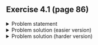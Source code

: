 ## Exercise 4.1 (page 86)

<details>
  <summary>Problem statement</summary>
  
  Write a program to delete an element from a linked list.
   - If you've never done this problem before, you can solve [this](https://www.hackerrank.com/challenges/delete-a-node-from-a-linked-list/problem) to get the main idea
   - Alternatively, if you did this in your data structures class, try [this](https://leetcode.com/problems/remove-linked-list-elements/) problem instead
</details>

<details>
  <summary>Problem solution (easier version)</summary>
  
  You can find the idea behind the implementation [here](https://www.geeksforgeeks.org/deletion-in-linked-list/). I didn't write one because I'm lazy.
  
  ### Correctness proof
  Omitted since I'm feeling lazy. 
  
  However, in case you want to go through the exercise anyways, here's the loop invariant you'll want to use. 
  
  Let $P(k)$ be the proposition that after the $k$-th iteration of the loop, none of the nodes in the range `[head, curr]` contain `val`
</details>

<details>
  <summary>Problem solution (harder version)</summary>
  
  You can find my implementation [here](https://leetcode.com/submissions/detail/916013025/).
  
  ### Correctness proof
  
  We use the following loop invariant. 
  
  Let $P(k)$ be the proposition that after the $k$-th iteration of the loop, none of the nodes in the range `[head, p]` contain `val`. 
  
  ### Base case
  $P(0)$ is vacuously true. `p = dummy_head` (which is before `head`) before the loop starts, so there are no nodes in the range `[head, p]`
  
  ### Inductive step
  Observe that after any iteration of the loop, one of two things can happen.
  1. `p` doesn't move 
     - In this case, $P(k)$ clearly implies $P(k + 1)$ since nothing has changed
     - That is, it's still true that none of the nodes in the range `[head, p]` contain `val`. 
  2. `p` points further ahead in the list
     - When this happens, `p` skips over all the nodes in the range `[p + 1, q)` and then points to `q`
     - As a result, the nodes in the range `[head, new p]` $==$ the nodes in the range `[head, old p]` + `q`
     - By the induction hypothesis, we know that none of the nodes in the range `[head, old p]` contain `val`
     - Further, since `p` is only updated like this when `q.val != val`, we know that `q` doesn't contain `val` either.
     - Thus, $P(k) \implies P(k + 1)$ because after the latest iteration, none of the nodes in the range `[head, (new) p]` contain `val`
  
  NOTE: 
   - In the second case, we're not deleting any more nodes than strictly necessary because we do the update *every time* `q.val != val`
   - Therefore, there's <ins>never</ins> a case where some node between `p` and `q` doesn't contain `val` but we delete it anyways
  
  ### Termination requirement
  The loop ends when `q is None`. 
  
  Since `q = head` before the loop and moves forward `1` node each iteration, this will happen after exactly $n$ iterations, where $n$ $=$ list size.
</details>
